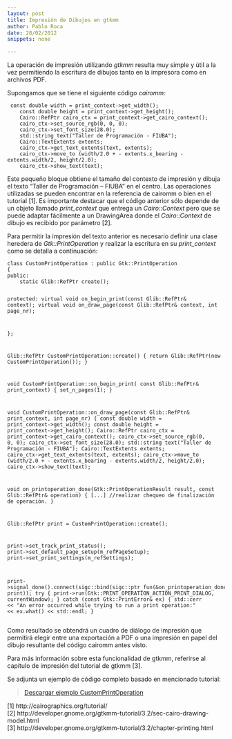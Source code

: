 ```yaml
---
layout: post
title: Impresión de Dibujos en gtkmm
author: Pablo Roca
date: 28/02/2012
snippets: none

---
```

<div class="entry-content">
						<p>La operación de impresión utilizando <em>gtkmm</em> resulta muy simple y útil a la vez permitiendo la escritura de dibujos tanto en la impresora como en archivos PDF.</p>
<p>Supongamos que se tiene el siguiente código <em>cairomm:</em></p>
<pre><code>	const double width = print_context-&gt;get_width();
	const double height = print_context-&gt;get_height();
	Cairo::RefPtr cairo_ctx = print_context-&gt;get_cairo_context();
	cairo_ctx-&gt;set_source_rgb(0, 0, 0);
	cairo_ctx-&gt;set_font_size(28.0);
	std::string text("Taller de Programación - FIUBA");
	Cairo::TextExtents extents;
	cairo_ctx-&gt;get_text_extents(text, extents);
	cairo_ctx-&gt;move_to (width/2.0 + - extents.x_bearing - extents.width/2, height/2.0);
	cairo_ctx-&gt;show_text(text);
</code></pre>
<p>Este pequeño bloque obtiene el tamaño del contexto de impresión y dibuja el texto “Taller de Programación – FIUBA” en el centro. Las operaciones utilizadas se pueden encontrar en la referencia de cairomm o bien en el tutorial [1]. Es importante destacar que el código anterior sólo depende de un objeto llamado <em>print_context</em> que entrega un <em>Cairo::Context</em> pero que se puede adaptar fácilmente a un DrawingArea donde el <em>Cairo::Context</em> de dibujo es recibido por parámetro [2].</p>
<p>Para permitir la impresión del texto anterior es necesario definir una clase heredera de&nbsp;<em>Gtk::PrintOperation</em> y realizar la escritura en su <em>print_context</em> como se detalla a continuación:</p>
<pre><code>class CustomPrintOperation : public Gtk::PrintOperation
{
public:
	static Glib::RefPtr create();

protected:
	virtual void on_begin_print(const Glib::RefPtr&amp; context);
	virtual void on_draw_page(const Glib::RefPtr&amp; context, int page_nr);

};

Glib::RefPtr CustomPrintOperation::create()
{
	return Glib::RefPtr(new CustomPrintOperation());
}

void CustomPrintOperation::on_begin_print(
        const Glib::RefPtr&amp; print_context)
{
	set_n_pages(1);
}

void CustomPrintOperation::on_draw_page(const Glib::RefPtr&amp; print_context, int page_nr)
{
	const double width = print_context-&gt;get_width();
	const double height = print_context-&gt;get_height();
	Cairo::RefPtr cairo_ctx = print_context-&gt;get_cairo_context();
	cairo_ctx-&gt;set_source_rgb(0, 0, 0);
	cairo_ctx-&gt;set_font_size(28.0);
	std::string text("Taller de Programación - FIUBA");
	Cairo::TextExtents extents;
	cairo_ctx-&gt;get_text_extents(text, extents);
	cairo_ctx-&gt;move_to (width/2.0 + - extents.x_bearing - extents.width/2, height/2.0);
	cairo_ctx-&gt;show_text(text);

void on_printoperation_done(Gtk::PrintOperationResult result, const Glib::RefPtr&amp; operation)
{
[...] //realizar chequeo de finalización de operación.
}

Glib::RefPtr print = CustomPrintOperation::create();

print-&gt;set_track_print_status();
print-&gt;set_default_page_setup(m_refPageSetup);
print-&gt;set_print_settings(m_refSettings);

print-&gt;signal_done().connect(sigc::bind(sigc::ptr_fun(&amp;on_printoperation_done), print));
try
{
print-&gt;run(Gtk::PRINT_OPERATION_ACTION_PRINT_DIALOG, currentWindow);
}
catch (const Gtk::PrintError&amp; ex)
{
std::cerr &lt;&lt; "An error occurred while trying to run a print operation:"
&lt;&lt; ex.what() &lt;&lt; std::endl;
}
</code></pre>
<p>Como resultado se obtendrá un cuadro de diálogo de impresión que permitirá elegir entre una exportación a PDF o una impresión en papel del dibujo resultante del código cairomm antes visto.</p>
<p>Para más información sobre esta funcionalidad de gtkmm, referirse al capítulo de impresión del tutorial de gtkmm [3].</p>
<p>Se adjunta un ejemplo de código completo basado en mencionado tutorial:</p>
<blockquote><p><a href="/assets/2012/02/CustomPrintOperation.zip">Descargar ejemplo CustomPrintOperation</a></p></blockquote>
<p>[1] http://cairographics.org/tutorial/<br>
[2]&nbsp;http://developer.gnome.org/gtkmm-tutorial/3.2/sec-cairo-drawing-model.html<br>
[3] http://developer.gnome.org/gtkmm-tutorial/3.2/chapter-printing.html</p>
											</div>
